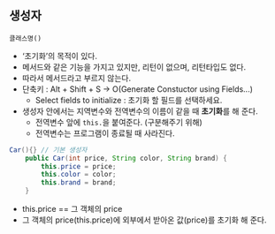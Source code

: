 ## 생성자
`클래스명()`

- ‘초기화’의 목적이 있다.
- 메서드와 같은 기능을 가지고 있지만, 리턴이 없으며, 리턴타입도 없다.
- 따라서 메서드라고 부르지 않는다.
- 단축키 : Alt + Shift + S → O(Generate Constuctor using Fields...)
    - Select fields to initialize : 초기화 할 필드를 선택하세요.
- 생성자 안에서는 지역변수와 전역변수의 이름이 같을 때 **초기화**를 해 준다.
    - 전역변수 앞에 `this.`을 붙여준다. (구분해주기 위해)
    - 전역변수는 프로그램이 종료될 때 사라진다.

```java
Car(){} // 기본 생성자
	public Car(int price, String color, String brand) {
		this.price = price;
		this.color = color;
		this.brand = brand;
	}
```

- this.price == 그 객체의 price
- 그 객체의 price(this.price)에 외부에서 받아온 값(price)를 초기화 해 준다.
